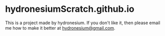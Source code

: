 # hydronesiumScratch.github.io
This is a project made by hydronesium. If you don't like it, then please email me how to make it better at hydronesium@gmail.com.
